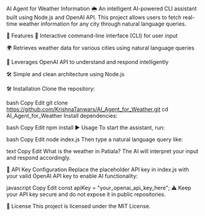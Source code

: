 AI Agent for Weather Information 🌦️
An intelligent AI-powered CLI assistant built using Node.js and OpenAI API. This project allows users to fetch real-time weather information for any city through natural language queries.

🚀 Features
💬 Interactive command-line interface (CLI) for user input

🌍 Retrieves weather data for various cities using natural language queries

🧠 Leverages OpenAI API to understand and respond intelligently

🛠️ Simple and clean architecture using Node.js

🛠️ Installation
Clone the repository:

bash
Copy
Edit
git clone https://github.com/KrishnaTanwars/AI_Agent_for_Weather.git
cd AI_Agent_for_Weather
Install dependencies:

bash
Copy
Edit
npm install
▶️ Usage
To start the assistant, run:

bash
Copy
Edit
node index.js
Then type a natural language query like:

text
Copy
Edit
What is the weather in Patiala?
The AI will interpret your input and respond accordingly.

🔑 API Key Configuration
Replace the placeholder API key in index.js with your valid OpenAI API key to enable AI functionality:

javascript
Copy
Edit
const apiKey = "your_openai_api_key_here";
⚠️ Keep your API key secure and do not expose it in public repositories.

📄 License
This project is licensed under the MIT License.
